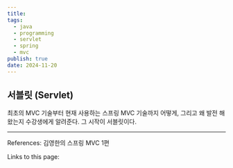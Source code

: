 ```yaml
---
title: 
tags:
  - java
  - programming
  - servlet
  - spring
  - mvc
publish: true
date: 2024-11-20
---
```

## 서블릿 (Servlet)
최초의 MVC 기술부터 현재 사용하는 스프링 MVC 기술까지 어떻게, 그리고 왜 발전 해왔는지 수강생에게 알려준다. 그 시작이 서블릿이다.





---
References: 김영한의 스프링 MVC 1편

Links to this page: 